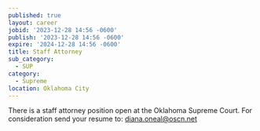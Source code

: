 ```yaml
---
published: true
layout: career
jobid: '2023-12-28 14:56 -0600'
publish: '2023-12-28 14:56 -0600'
expire: '2024-12-28 14:56 -0600'
title: Staff Attorney
sub_category:
  - SUP
category:
  - Supreme
location: Oklahoma City
---
```

There is a staff attorney position open at the Oklahoma Supreme Court. For consideration send your resume to: [diana.oneal@oscn.net](mailto:diana.oneal@oscn.net)